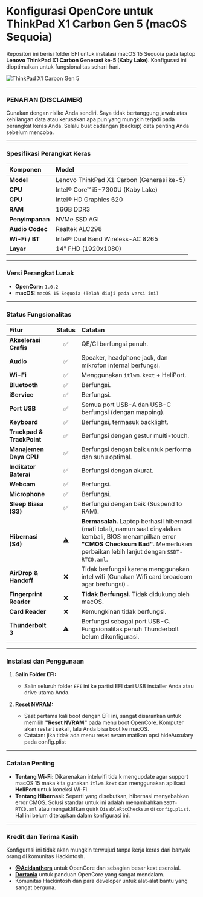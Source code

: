 # Konfigurasi OpenCore untuk ThinkPad X1 Carbon Gen 5 (macOS Sequoia)

Repositori ini berisi folder EFI untuk instalasi macOS 15 Sequoia pada laptop **Lenovo ThinkPad X1 Carbon Generasi ke-5 (Kaby Lake)**. Konfigurasi ini dioptimalkan untuk fungsionalitas sehari-hari.

![ThinkPad X1 Carbon Gen 5](https://i.imgur.com/K0G31aE.jpeg) 

---

### **PENAFIAN (DISCLAIMER)**

Gunakan dengan risiko Anda sendiri. Saya tidak bertanggung jawab atas kehilangan data atau kerusakan apa pun yang mungkin terjadi pada perangkat keras Anda. Selalu buat cadangan (backup) data penting Anda sebelum mencoba.

---

### **Spesifikasi Perangkat Keras**

| Komponen | Model                                       |
|:--- |:--- |
| **Model** | Lenovo ThinkPad X1 Carbon (Generasi ke-5)     |
| **CPU** | Intel® Core™ i5-7300U (Kaby Lake)             |
| **GPU** | Intel® HD Graphics 620                      |
| **RAM** | 16GB DDR3                                   |
| **Penyimpanan** | NVMe SSD AGI                                 |
| **Audio Codec** | Realtek ALC298                              |
| **Wi-Fi / BT** | Intel® Dual Band Wireless-AC 8265           |
| **Layar** | 14" FHD (1920x1080)                         |

---

### **Versi Perangkat Lunak**

* **OpenCore:** `1.0.2`
* **macOS:** `macOS 15 Sequoia (Telah diuji pada versi ini)`

---

### **Status Fungsionalitas**

| Fitur | Status | Catatan |
|:--- |:---:|:--- |
| **Akselerasi Grafis** | ✅ | QE/CI berfungsi penuh. |
| **Audio** | ✅ | Speaker, headphone jack, dan mikrofon internal berfungsi. |
| **Wi-Fi** | ✅ | Menggunakan `itlwm.kext` + HeliPort. |
| **Bluetooth** | ✅ | Berfungsi. |
| **iService** | ✅ | Berfungsi. |
| **Port USB** | ✅ | Semua port USB-A dan USB-C berfungsi (dengan mapping). |
| **Keyboard** | ✅ | Berfungsi, termasuk backlight. |
| **Trackpad & TrackPoint** | ✅ | Berfungsi dengan gestur multi-touch. |
| **Manajemen Daya CPU** | ✅ | Berfungsi dengan baik untuk performa dan suhu optimal. |
| **Indikator Baterai** | ✅ | Berfungsi dengan akurat. |
| **Webcam** | ✅ | Berfungsi. |
| **Microphone** | ✅ | Berfungsi. |
| **Sleep Biasa (S3)** | ✅ | Berfungsi dengan baik (Suspend to RAM). |
| **Hibernasi (S4)** | ⚠️ | **Bermasalah.** Laptop berhasil hibernasi (mati total), namun saat dinyalakan kembali, BIOS menampilkan error **"CMOS Checksum Bad"**. Memerlukan perbaikan lebih lanjut dengan `SSDT-RTC0.aml`. |
| **AirDrop & Handoff**| ❌ | Tidak berfungsi karena menggunakan intel wifi (Gunakan Wifi card broadcom agar berfungsi) . |
| **Fingerprint Reader**| ❌ | **Tidak Berfungsi.** Tidak didukung oleh macOS. |
| **Card Reader** | ❌ | Kemungkinan tidak berfungsi. |
| **Thunderbolt 3** | ⚠️ | Berfungsi sebagai port USB-C. Fungsionalitas penuh Thunderbolt belum dikonfigurasi. |

---

### **Instalasi dan Penggunaan**

1.  **Salin Folder EFI:**
    * Salin seluruh folder `EFI` ini ke partisi EFI dari USB installer Anda atau drive utama Anda.

2.  **Reset NVRAM:**
    * Saat pertama kali boot dengan EFI ini, sangat disarankan untuk memilih **"Reset NVRAM"** pada menu boot OpenCore. Komputer akan restart sekali, lalu Anda bisa boot ke macOS.
    * Catatan: jika tidak ada menu reset nvram matikan opsi hideAuxulary pada config.plist

---

### **Catatan Penting**

* **Tentang Wi-Fi:** Dikarenakan intelwifi tida k mengupdate agar support macOS 15 maka kita gunakan `itlwm.kext` dan menggunakan aplikasi **HeliPort** untuk koneksi Wi-Fi.
* **Tentang Hibernasi:** Seperti yang disebutkan, hibernasi menyebabkan error CMOS. Solusi standar untuk ini adalah menambahkan `SSDT-RTC0.aml` atau mengaktifkan quirk `DisableRtcChecksum` di `config.plist`. Hal ini belum diterapkan dalam konfigurasi ini.

---

### **Kredit dan Terima Kasih**

Konfigurasi ini tidak akan mungkin terwujud tanpa kerja keras dari banyak orang di komunitas Hackintosh.
* **[@Acidanthera](https://github.com/acidanthera)** untuk OpenCore dan sebagian besar kext esensial.
* **[Dortania](https://dortania.github.io/getting-started/)** untuk panduan OpenCore yang sangat mendalam.
* Komunitas Hackintosh dan para developer untuk alat-alat bantu yang sangat berguna.